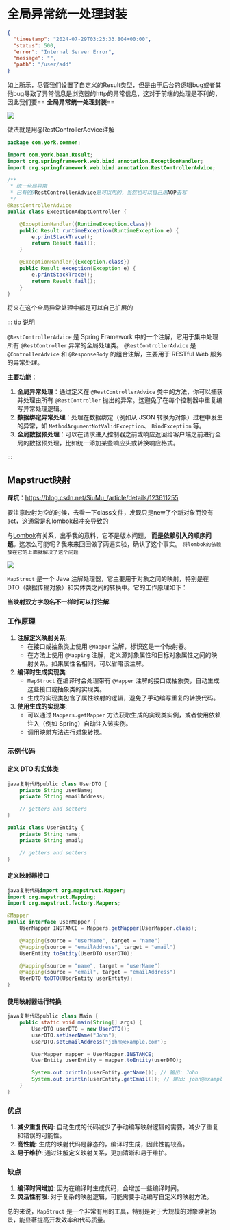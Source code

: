 # 全局异常统一处理封装

```json
{
  "timestamp": "2024-07-29T03:23:33.804+00:00",
  "status": 500,
  "error": "Internal Server Error",
  "message": "",
  "path": "/user/add"
}
```

如上所示，尽管我们设置了自定义的Result类型，但是由于后台的逻辑bug或者其他bug导致了异常信息是浏览器的http的异常信息，这对于前端的处理是不利的，因此我们要==
**全局异常统一处理封装**==

![](https://york-blog-1327009977.cos.ap-nanjing.myqcloud.com//APE-FRAME%E8%84%9A%E6%89%8B%E6%9E%B6%E9%A1%B9%E7%9B%AE/%E5%85%A8%E5%B1%80%E5%BC%82%E5%B8%B8%E5%A4%84%E7%90%86.jpg)

做法就是用@RestControllerAdvice注解

```java
package com.york.common;

import com.york.bean.Result;
import org.springframework.web.bind.annotation.ExceptionHandler;
import org.springframework.web.bind.annotation.RestControllerAdvice;

/**
 * 统一全局异常
 * 已有的@RestControllerAdvice是可以用的，当然也可以自己用AOP去写
 */
@RestControllerAdvice
public class ExceptionAdaptController {

    @ExceptionHandler({RuntimeException.class})
    public Result runtimeException(RuntimeException e) {
        e.printStackTrace();
        return Result.fail();
    }

    @ExceptionHandler({Exception.class})
    public Result exception(Exception e) {
        e.printStackTrace();
        return Result.fail();
    }
}

```

将来在这个全局异常处理中都是可以自己扩展的

::: tip 说明

`@RestControllerAdvice` 是 Spring Framework 中的一个注解，它用于集中处理所有 `@RestController` 异常的全局处理类。
`@RestControllerAdvice` 是 `@ControllerAdvice` 和 `@ResponseBody` 的组合注解，主要用于 RESTful Web 服务的异常处理。

**主要功能**：

1. **全局异常处理**：通过定义在 `@RestControllerAdvice` 类中的方法，你可以捕获并处理由所有 `@RestController`
   抛出的异常。这避免了在每个控制器中重复编写异常处理逻辑。
2. **数据绑定异常处理**：处理在数据绑定（例如从 JSON 转换为对象）过程中发生的异常，如 `MethodArgumentNotValidException`、
   `BindException` 等。
3. **全局数据预处理**：可以在请求进入控制器之前或响应返回给客户端之前进行全局的数据预处理，比如统一添加某些响应头或转换响应格式。

:::

## Mapstruct映射

**踩坑**：https://blog.csdn.net/SiuMu_/article/details/123611255

要注意映射为空的时候，去看一下class文件，发现只是new了个新对象而没有set，这通常是和lombok起冲突导致的

与[Lombok](https://so.csdn.net/so/search?q=Lombok&spm=1001.2101.3001.7020)有关系，出乎我的意料，它不是版本问题，
**而是依赖引入的顺序问题**。这怎么可能呢？我来来回回做了两遍实验，确认了这个事实。
`将lombok的依赖放在它的上面就解决了这个问题`

![](https://york-blog-1327009977.cos.ap-nanjing.myqcloud.com//APE-FRAME%E8%84%9A%E6%89%8B%E6%9E%B6%E9%A1%B9%E7%9B%AE/%E8%A7%A3%E5%86%B3mapstruct%E5%92%8Clombok%E7%9A%84%E5%86%B2%E7%AA%81%E9%97%AE%E9%A2%98%EF%BC%8C%E4%B8%80%E5%AE%9A%E8%A6%81%E6%8A%8Alombok%E5%9C%A8mapstruct%E7%9A%84%E4%B8%8A%E9%9D%A2%E5%BC%95%E5%85%A5.jpg)

`MapStruct` 是一个 Java 注解处理器，它主要用于对象之间的映射，特别是在 DTO（数据传输对象）和实体类之间的转换中。它的工作原理如下：

**当映射双方字段名不一样时可以打注解**

### 工作原理

1. **注解定义映射关系**:
    - 在接口或抽象类上使用 `@Mapper` 注解，标识这是一个映射器。
    - 在方法上使用 `@Mapping` 注解，定义源对象属性和目标对象属性之间的映射关系。如果属性名相同，可以省略该注解。
2. **编译时生成实现类**:
    - `MapStruct` 在编译时会处理带有 `@Mapper` 注解的接口或抽象类，自动生成这些接口或抽象类的实现类。
    - 生成的实现类包含了属性映射的逻辑，避免了手动编写重复的转换代码。
3. **使用生成的实现类**:
    - 可以通过 `Mappers.getMapper` 方法获取生成的实现类实例，或者使用依赖注入（例如 Spring）自动注入该实例。
    - 调用映射方法进行对象转换。

### 示例代码

#### 定义 DTO 和实体类

```java
java复制代码public class UserDTO {
    private String userName;
    private String emailAddress;

    // getters and setters
}

public class UserEntity {
    private String name;
    private String email;

    // getters and setters
}
```

#### 定义映射器接口

```java
java复制代码import org.mapstruct.Mapper;
import org.mapstruct.Mapping;
import org.mapstruct.factory.Mappers;

@Mapper
public interface UserMapper {
    UserMapper INSTANCE = Mappers.getMapper(UserMapper.class);

    @Mapping(source = "userName", target = "name")
    @Mapping(source = "emailAddress", target = "email")
    UserEntity toEntity(UserDTO userDTO);

    @Mapping(source = "name", target = "userName")
    @Mapping(source = "email", target = "emailAddress")
    UserDTO toDTO(UserEntity userEntity);
}
```

#### 使用映射器进行转换

```java
java复制代码public class Main {
    public static void main(String[] args) {
        UserDTO userDTO = new UserDTO();
        userDTO.setUserName("John");
        userDTO.setEmailAddress("john@example.com");

        UserMapper mapper = UserMapper.INSTANCE;
        UserEntity userEntity = mapper.toEntity(userDTO);

        System.out.println(userEntity.getName()); // 输出: John
        System.out.println(userEntity.getEmail()); // 输出: john@example.com
    }
}
```

### 优点

1. **减少重复代码**: 自动生成的代码减少了手动编写映射逻辑的需要，减少了重复和错误的可能性。
2. **高性能**: 生成的映射代码是静态的，编译时生成，因此性能较高。
3. **易于维护**: 通过注解定义映射关系，更加清晰和易于维护。

### 缺点

1. **编译时间增加**: 因为在编译时生成代码，会增加一些编译时间。
2. **灵活性有限**: 对于复杂的映射逻辑，可能需要手动编写自定义的映射方法。

总的来说，`MapStruct` 是一个非常有用的工具，特别是对于大规模的对象映射场景，能显著提高开发效率和代码质量。